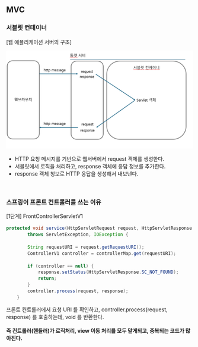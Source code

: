 
## MVC 


### 서블릿 컨테이너
[웹 애플리케이션 서버의 구조]

![img.png](image/img.png)

- HTTP 요청 메시지를 기반으로 웹서버에서 request 객체를 생성한다.
- 서블릿에서 로직을 처리하고, response 객체에 응답 정보를 추가한다.
- response 객체 청보로 HTTP 응답을 생성해서 내보낸다.

<br>


### 스프링이 프론트 컨트롤러를 쓰는 이유

[1단계]
FrontControllerServletV1
```java
protected void service(HttpServletRequest request, HttpServletResponse response)
		throws ServletException, IOException {		

		String requestURI = request.getRequestURI();
		ControllerV1 controller = controllerMap.get(requestURI);

		if (controller == null) {
			response.setStatus(HttpServletResponse.SC_NOT_FOUND);
			return;
		}
		controller.process(request, response);
	}

```
프론트 컨트롤러에서 요청 URI 를 확인하고,
controller.process(request, response) 를 호출하는데, void 를 반환한다.
<br> <br>
**즉 컨트롤러(핸들러)가 로직처리, view 이동 처리를 모두 맡게되고, 중복되는 코드가 많아진다.**

